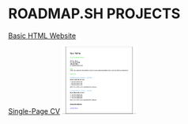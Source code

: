 # ROADMAP.SH PROJECTS 


[Basic HTML Website](https://roadmap.sh/projects/basic-html-website)


[Single-Page CV](https://roadmap.sh/projects/single-page-cv)
<img src="./projects-images/Captura.PNG" alt="Single Page CV" width="150" />
